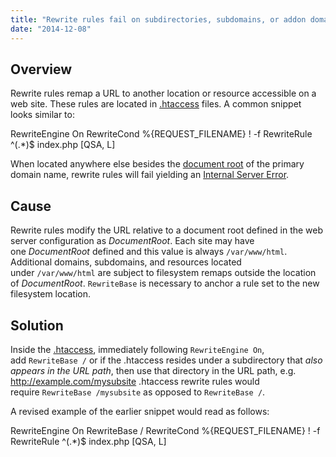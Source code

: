 ```yaml
---
title: "Rewrite rules fail on subdirectories, subdomains, or addon domains"
date: "2014-12-08"
---
```


## Overview

Rewrite rules remap a URL to another location or resource accessible on a web site. These rules are located in [.htaccess](https://kb.apiscp.com/guides/htaccess-guide/ ".htaccess Guide") files. A common snippet looks similar to:

RewriteEngine On
RewriteCond %{REQUEST\_FILENAME} ! -f
RewriteRule ^(.\*)$ index.php \[QSA, L\]

When located anywhere else besides the [document root](https://kb.apiscp.com/web-content/where-is-site-content-served-from/ "Where is site content served from?") of the primary domain name, rewrite rules will fail yielding an [Internal Server Error](https://kb.apiscp.com/web-content/accessing-page-views-and-error-messages/ "Accessing web page views and error messages").

## Cause

Rewrite rules modify the URL relative to a document root defined in the web server configuration as _DocumentRoot_. Each site may have one _DocumentRoot_ defined and this value is always `/var/www/html`. Additional domains, subdomains, and resources located under `/var/www/html` are subject to filesystem remaps outside the location of _DocumentRoot_. `RewriteBase` is necessary to anchor a rule set to the new filesystem location.

## Solution

Inside the [.htaccess](https://kb.apiscp.com/guides/htaccess-guide/ ".htaccess Guide"), immediately following `RewriteEngine On`, add `RewriteBase /` or if the .htaccess resides under a subdirectory that _also appears in the URL path_, then use that directory in the URL path, e.g. http://example.com/mysubsite .htaccess rewrite rules would require `RewriteBase /mysubsite` as opposed to `RewriteBase /`.

A revised example of the earlier snippet would read as follows:

RewriteEngine On
RewriteBase /
RewriteCond %{REQUEST\_FILENAME} ! -f
RewriteRule ^(.\*)$ index.php \[QSA, L\]
